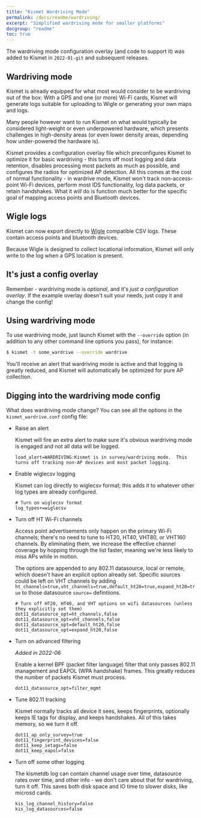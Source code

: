 ```yaml
---
title: "Kismet Wardriving Mode"
permalink: /docs/readme/wardriving/
excerpt: "Simplified wardriving mode for smaller platforms"
docgroup: "readme"
toc: true
---
```


The wardriving mode configuration overlay (and code to support it) was added to Kismet in `2022-01-git` and subsequent releases.

## Wardriving mode

Kismet is already equipped for what most would consider to be wardriving out of the box:  With a GPS and one (or more) Wi-Fi cards, Kismet will generate logs suitable for uploading to Wigle or generating your own maps and logs.

Many people however want to run Kismet on what would typically be considered light-weight or even underpowered hardware, which presents challenges in high-density areas (or even lower density areas, depending how under-powered the hardware is).

Kismet provides a configuration overlay file which preconfigures Kismet to optimize it for basic wardriving - this turns off most logging and data retention, disables processing most packets as much as possible, and configures the radios for optimized AP detection.  All this comes at the cost of normal functionality - in wardrive mode, Kismet won't track non-access-point Wi-Fi devices, perform most IDS functionality, log data packets, or retain handshakes.  What it *will* do is function much better for the specific goal of mapping access points and Bluetooth devices.

## Wigle logs

Kismet can now export directly to [Wigle](https://wigle.net) compatible CSV logs.  These contain access points and bluetooth devices.

Because Wigle is designed to collect locational information, Kismet will only write to the log when a GPS location is present.

## It's just a config overlay

Remember - wardriving mode is *optional*, and it's *just a configuration overlay*.  If the example overlay doesn't suit your needs, just copy it and change the config!

## Using wardriving mode

To use wardriving mode, just launch Kismet with the `--override` option (in addition to any other command line options you pass), for instance:

```bash
$ kismet -t some_wardrive --override wardrive
```

You'll receive an alert that wardriving mode is active and that logging is greatly reduced, and Kismet will automatically be optimized for pure AP collection.

## Digging into the wardriving mode config

What does wardriving mode change?  You can see all the options in the `kismet_wardrive.conf` config file:

* Raise an alert

    Kismet will fire an extra alert to make sure it's obvious wardriving mode is engaged and not all data will be logged.

    ```
    load_alert=WARDRIVING:Kismet is in survey/wardriving mode.  This turns off tracking non-AP devices and most packet logging.
    ```

* Enable wiglecsv logging

    Kismet can log directly to wiglecsv format; this adds it to whatever other log types are already configured.

    ```
    # Turn on wiglecsv format
    log_types+=wiglecsv
    ```

* Turn off HT Wi-Fi channels

    Access point advertisements only happen on the primary Wi-Fi channels; there's no need to tune to HT20, HT40, VHT80, or VHT160 channels.  By eliminating them, we increase the effective channel coverage by hopping through the list faster, meaning we're less likely to miss APs while in motion.

    The options are appended to any 802.11 datasource, local or remote, which doesn't have an explicit option already set.  Specific sources could be left on VHT channels by adding `ht_channels=true,vht_channels=true,default_ht20=true,expand_ht20=true` to those datasource `source=` defintiions.

    ```
    # Turn off HT20, HT40, and VHT options on wifi datasources (unless they explicitly set them)
    dot11_datasource_opt=ht_channels,false
    dot11_datasource_opt=vht_channels,false
    dot11_datasource_opt=default_ht20,false
    dot11_datasource_opt=expand_ht20,false
    ```

* Turn on advanced filtering

    *Added in 2022-06*

    Enable a kernel BPF (packet filter language) filter that only passes 802.11 management and EAPOL (WPA handshake) frames.  This greatly reduces the number of packets Kismet must process.

    ```
    dot11_datasource_opt=filter_mgmt
    ```

* Tune 802.11 tracking

    Kismet normally tracks all device it sees, keeps fingerprints, optionally keeps IE tags for display, and keeps handshakes.  All of this takes memory, so we turn it off.

    ```
    dot11_ap_only_survey=true
    dot11_fingerprint_devices=false
    dot11_keep_ietags=false
    dot11_keep_eapol=false
    ```

* Turn off some other logging

    The kismetdb log can contain channel usage over time, datasource rates over time, and other info - we don't care about that for wardriving, turn it off.  This saves both disk space and IO time to slower disks, like microsd cards.

    ```
    kis_log_channel_history=false
    kis_log_datasources=false
    ```




